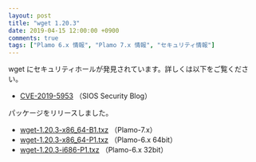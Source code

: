 ```yaml
---
layout: post
title: "wget 1.20.3"
date: 2019-04-15 12:00:00 +0900
comments: true
tags: ["Plamo 6.x 情報", "Plamo 7.x 情報", "セキュリティ情報"]
---
```

wget にセキュリティホールが発見されています。詳しくは以下をご覧ください。

* [CVE-2019-5953](https://security.sios.com/vulnerability/wget-security-vulnerability-20190407.html) （SIOS Security Blog）

パッケージをリリースしました。

* [wget-1.20.3-x86_64-B1.txz](https://repository.plamolinux.org/pub/linux/Plamo/Plamo-7.x/x86_64/plamo/01_minimum/network.txz/wget-1.20.3-x86_64-B1.txz) （Plamo-7.x）
* [wget-1.20.3-x86_64-P1.txz](https://repository.plamolinux.org/pub/linux/Plamo/Plamo-6.x/x86_64/plamo/01_minimum/network.txz/wget-1.20.3-x86_64-P1.txz) （Plamo-6.x 64bit）
* [wget-1.20.3-i686-P1.txz](https://repository.plamolinux.org/pub/linux/Plamo/Plamo-6.x/x86/plamo/01_minimum/network.txz/wget-1.20.3-i686-P1.txz) （Plamo-6.x 32bit）
